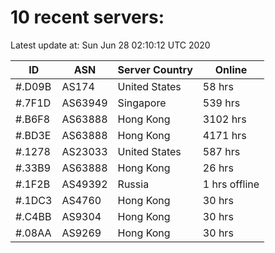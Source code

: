 # 10 recent servers:

Latest update at: Sun Jun 28 02:10:12 UTC 2020

| ID | ASN | Server Country | Online |
| -- | --- | -------------- | ------ |
| #.D09B | AS174 | United States | 58 hrs |
| #.7F1D | AS63949 | Singapore | 539 hrs |
| #.B6F8 | AS63888 | Hong Kong | 3102 hrs |
| #.BD3E | AS63888 | Hong Kong | 4171 hrs |
| #.1278 | AS23033 | United States | 587 hrs |
| #.33B9 | AS63888 | Hong Kong | 26 hrs |
| #.1F2B | AS49392 | Russia | 1 hrs offline |
| #.1DC3 | AS4760 | Hong Kong | 30 hrs |
| #.C4BB | AS9304 | Hong Kong | 30 hrs |
| #.08AA | AS9269 | Hong Kong | 30 hrs |

